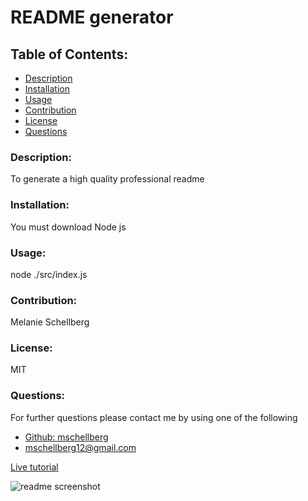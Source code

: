 # README generator 

## Table of Contents:
* [Description](#description)
* [Installation](#installation)
* [Usage](#usage)
* [Contribution](#contribution)
* [License](#license)
* [Questions](#questions)

### Description:
To generate a high quality professional readme
### Installation:
You must download Node js
### Usage:
node ./src/index.js
### Contribution:
Melanie Schellberg
### License:
MIT


### Questions:
For further questions please contact me by using one of the following
<br />
* [Github: mschellberg](https://github.com/mschellberg)<br />
* mschellberg12@gmail.com<br />

[Live tutorial](https://drive.google.com/file/d/11zHtFngYRR2Lc9VWHR7mWxzmylfhUKLh/preview)

![readme screenshot](https://user-images.githubusercontent.com/71852138/104106754-875bcb00-5285-11eb-86d4-586b8beaa3e6.png)
